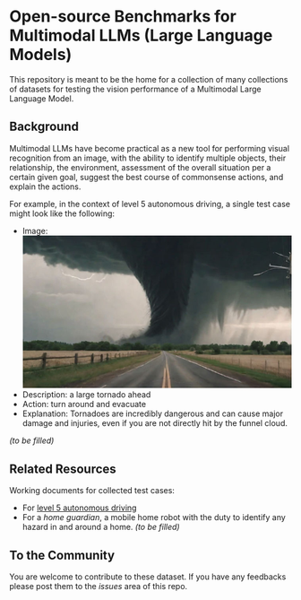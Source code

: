 # Open-source Benchmarks for Multimodal LLMs (Large Language Models)

This repository is meant to be the home for a collection of many collections of datasets for testing the vision performance of a Multimodal Large Language Model.

## Background

Multimodal LLMs have become practical as a new tool for performing visual recognition from an image, with the ability to identify multiple objects, their relationship, the environment, assessment of the overall situation per a certain given goal, suggest the best course of commonsense actions, and explain the actions.

For example, in the context of level 5 autonomous driving, a single test case might look like the following:

- Image: ![tornado](images/tornado2.jpg)
- Description: a large tornado ahead
- Action: turn around and evacuate
- Explanation: Tornadoes are incredibly dangerous and can cause major damage and injuries, even if you are not directly hit by the funnel cloud.

*(to be filled)*

## Related Resources

Working documents for collected test cases:

- For [level 5 autonomous driving](https://github.com/kaihuchen/AutonomousBackseatDriver)
- For a *home guardian*, a mobile home robot with the duty to identify any hazard in and around a home.
*(to be filled)* 

## To the Community

You are welcome to contribute to these dataset. If you have any feedbacks please post them to the *issues* area of this repo.

